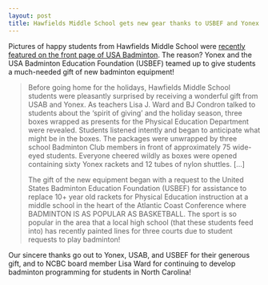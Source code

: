 ```yaml
---
layout: post
title: Hawfields Middle School gets new gear thanks to USBEF and Yonex
---
```


Pictures of happy students from Hawfields Middle School were [recently featured on the front page of USA Badminton](http://www.teamusa.org/USA-Badminton/Features/2013/January/04/The-Spirit-of-Giving.aspx). The reason? Yonex and the USA Badminton Education Foundation (USBEF) teamed up to give students a much-needed gift of new badminton equipment!

> Before going home for the holidays, Hawfields Middle School students were pleasantly surprised by receiving a wonderful gift from USAB and Yonex.  As teachers Lisa J. Ward and BJ Condron talked to students about the ‘spirit of giving’ and the holiday season, three boxes wrapped as presents for the Physical Education Department were revealed.  Students listened intently and began to anticipate what might be in the boxes.  The packages were unwrapped by three school Badminton Club members in front of approximately 75 wide-eyed students.   Everyone cheered wildly as boxes were opened containing sixty Yonex rackets and 12 tubes of nylon shuttles. […]
>
> The gift of the new equipment began with a request to the United States Badminton Education Foundation (USBEF) for assistance to replace 10+ year old rackets for Physical Education instruction at a middle school in the heart of the Atlantic Coast Conference where BADMINTON IS AS POPULAR AS BASKETBALL.  The sport is so popular in the area that a local high school (that these students feed into) has recently painted lines for three courts due to student requests to play badminton!

Our sincere thanks go out to Yonex, USAB, and USBEF for their generous gift, and to NCBC board member Lisa Ward for continuing to develop badminton programming for students in North Carolina!